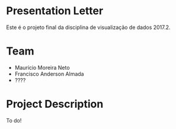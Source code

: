 # Presentation Letter #
Este é o projeto final da disciplina de visualização de dados 2017.2.

# Team #
- Maurício Moreira Neto
- Francisco Anderson Almada 
- ????

# Project Description #

To do!
